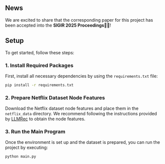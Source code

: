 ## News
We are excited to share that the corresponding paper for this project has been accepted into the **SIGIR 2025 Proceedings**🎉🎉!

## Setup

To get started, follow these steps:

### 1. Install Required Packages
First, install all necessary dependencies by using the `requirements.txt` file:

```bash
pip install -r requirements.txt
```

### 2. Prepare Netflix Dataset Node Features
Download the Netflix dataset node features and place them in the `netflix_data` directory. We recommend following the instructions provided by [LLMRec](https://github.com/HKUDS/LLMRec) to obtain the node features.

### 3. Run the Main Program
Once the environment is set up and the dataset is prepared, you can run the project by executing:

```bash
python main.py
```
